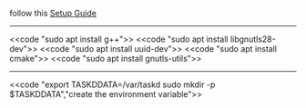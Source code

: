 follow this [Setup Guide](https://gothenburgbitfactory.org/taskserver-setup/)

---

<<code "sudo apt install g++">>
<<code "sudo apt install libgnutls28-dev">>
<<code "sudo apt install uuid-dev">>
<<code "sudo apt install cmake">>
<<code "sudo apt install gnutls-utils">>

---

<<code "export TASKDDATA=/var/taskd
sudo mkdir -p $TASKDDATA","create the environment variable">>


